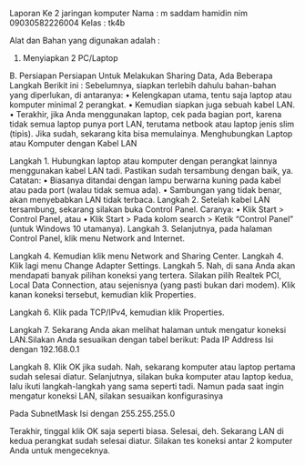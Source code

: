 Laporan Ke 2 jaringan komputer
Nama : m saddam hamidin
nim 09030582226004
Kelas : tk4b


Alat dan Bahan yang digunakan adalah :
1.	Menyiapkan 2 PC/Laptop

B.	Persiapan
Persiapan Untuk Melakukan Sharing Data, Ada Beberapa Langkah Berikit ini :
Sebelumnya, siapkan terlebih dahulu bahan-bahan yang diperlukan, di antaranya:
•	Kelengkapan utama, tentu saja laptop atau komputer minimal 2 perangkat.
•	Kemudian siapkan juga sebuah kabel LAN.
•	Terakhir, jika Anda menggunakan laptop, cek pada bagian port, karena tidak semua laptop punya port LAN, terutama netbook atau laptop jenis slim (tipis).
Jika sudah, sekarang kita bisa memulainya. Menghubungkan Laptop atau Komputer dengan Kabel LAN

Langkah 1.
Hubungkan laptop atau komputer dengan perangkat lainnya menggunakan kabel LAN tadi. Pastikan sudah tersambung dengan baik, ya.
Catatan:
•	Biasanya ditandai dengan lampu berwarna kuning pada kabel atau pada port (walau tidak semua ada).
•	Sambungan yang tidak benar, akan menyebabkan LAN tidak terbaca. Langkah 2.
Setelah kabel LAN tersambung, sekarang silakan buka Control Panel. Caranya:
•	Klik Start > Control Panel, atau
•	Klik Start > Pada kolom search > Ketik “Control Panel”
(untuk Windows 10 utamanya). Langkah 3.
Selanjutnya, pada halaman Control Panel, klik menu Network and Internet.
 
 

Langkah 4.
Kemudian klik menu Network and Sharing Center.
Langkah 4. Klik lagi menu Change Adapter Settings. Langkah 5.
Nah, di sana Anda akan mendapati banyak pilihan koneksi yang tertera. Silakan
pilih Realtek PCI, Local Data Connection, atau sejenisnya (yang pasti bukan dari modem). Klik kanan koneksi tersebut, kemudian klik Properties.


Langkah 6.
Klik pada TCP/IPv4, kemudian klik Properties.
 
Langkah 7.
Sekarang Anda akan melihat halaman untuk mengatur koneksi LAN.Silakan Anda sesuaikan dengan tabel berikut:
Pada IP Address	Isi dengan 192.168.0.1


Langkah 8.
Klik OK jika sudah.
Nah, sekarang komputer atau laptop pertama sudah selesai diatur. Selanjutnya, silakan buka komputer atau laptop kedua, lalu ikuti langkah-langkah yang sama seperti tadi.
Namun pada saat ingin mengatur koneksi LAN, silakan sesuaikan konfigurasinya


Pada SubnetMask	Isi dengan 255.255.255.0
 






 

Terakhir, tinggal klik OK saja seperti biasa.
Selesai, deh. Sekarang LAN di kedua perangkat sudah selesai diatur. Silakan tes koneksi antar 2 komputer Anda untuk mengeceknya.
